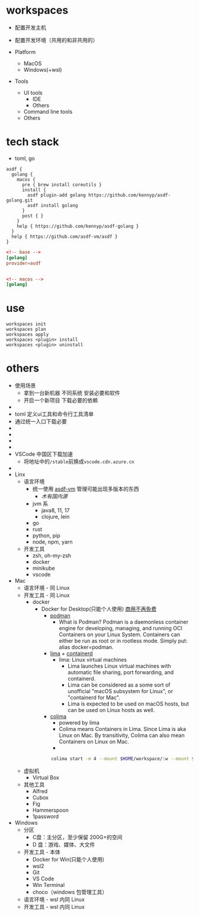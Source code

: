 # workspaces

- 配置开发主机
- 配置开发环境（共用的和非共用的）

- Platform
  - MacOS
  - Windows(+wsl)
- Tools
  - UI tools
    - IDE
    - Others
  - Command line tools
  - Others

# tech stack

- toml, go

```
asdf {
  golang {
    macos {
      pre { brew install coreutils }
      install { 
        asdf plugin-add golang https://github.com/kennyp/asdf-golang.git 
        asdf install golang 
      }
      post { }
    }
    help { https://github.com/kennyp/asdf-golang }
  }
  help { https://github.com/asdf-vm/asdf }
}
```

```toml
<!-- base -->
[golang]
provider=asdf


<!-- macos -->
[golang]
```

# use

```shell
workspaces init 
workspaces plan
workspaces apply
workspaces <plugin> install 
workspaces <plugin> uninstall
```

# others

- 使用场景  
  - 拿到一台新机器 不同系统 安装必要和软件  
  - 开启一个新项目 下载必要的依赖  
-  
- toml 定义ui工具和命令行工具清单  
- 通过统一入口下载必要  
-  
-  
-  
-  
- VSCode 中国区下载加速  
  - 将地址中的`/stable`前换成`vscode.cdn.azure.cn`  
-  
- Linx  
  - 语言环境  
    - 统一使用 [asdf-vm](https://asdf-vm.com/manage/versions.html#install-version) 管理可能出现多版本的东西  
      - *木有国内源*  
    - jvm 系  
      - java8, 11, 17  
      - clojure, lein  
    - go  
    - rust  
    - python, pip  
    - node, npm, yarn  
  - 开发工具  
    - zsh, oh-my-zsh  
    - docker  
    - minikube  
    - vscode  
- Mac  
  - 语言环境 - 同 Linux  
  - 开发工具 - 同 Linux  
    - docker  
      - Docker for Desktop(只能个人使用) [商用不再免费](https://www.docker.com/blog/updating-product-subscriptions/)  
        - [podman](https://podman.io/)  
          - What is Podman? Podman is a daemonless container engine for developing, managing, and running OCI Containers on your Linux System. Containers can either be run as root or in rootless mode.
       Simply put: alias docker=podman.  
        - [lima](https://github.com/lima-vm/lima) + [containerd](https://containerd.io)  
          - lima: Linux virtual machines  
            - Lima launches Linux virtual machines with automatic file sharing, port forwarding, and containerd.  
            - Lima can be considered as a some sort of unofficial "macOS subsystem for Linux", or "containerd for Mac".  
            - Lima is expected to be used on macOS hosts, but can be used on Linux hosts as well.  
        - [colima](https://github.com/abiosoft/colima)  
          - powered by lima  
          - Colima means Containers in Lima. Since Lima is aka Linux on Mac. By transitivity, Colima can also mean Containers on Linux on Mac.  
          -  
       ``` zsh
              colima start -m 4 --mount $HOME/workspace/:w --mount $HOME/.gradle
       ```
  - 虚拟机  
    - Virtual Box  
  - 其他工具  
    - Alfred  
    - Cubox  
    - Fig  
    - Hammerspoon  
    - 1password  
- Windows  
  - 分区  
    - C盘：主分区，至少保留 200G+的空间  
    - D 盘：游戏、媒体、大文件  
  - 开发工具 - 本体  
    - Docker for Win(只能个人使用)  
    - wsl2  
    - Git  
    - VS Code  
    - Win Terminal  
    - choco（windows 包管理工具）  
  - 语言环境 - wsl 内同 Linux  
  - 开发工具 - wsl 内同 Linux  
